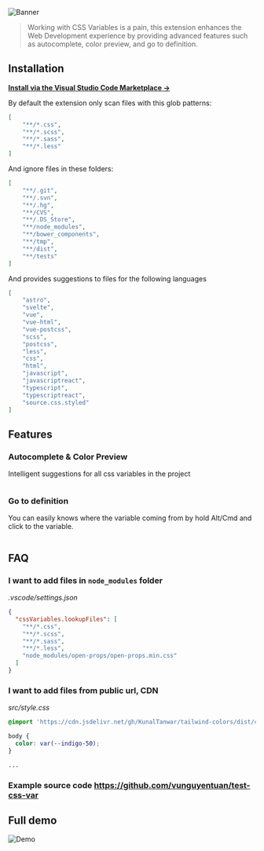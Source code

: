 ![Banner](https://github.com/vunguyentuan/vscode-css-variables/raw/master/banner.jpg)

> Working with CSS Variables is a pain, this extension enhances the Web Development experience by providing advanced features such as autocomplete, color preview, and go to definition.

## Installation

**[Install via the Visual Studio Code Marketplace →](https://marketplace.visualstudio.com/items?itemName=vunguyentuan.vscode-css-variables)**

By default the extension only scan files with this glob patterns:

```json
[
	"**/*.css",
	"**/*.scss",
	"**/*.sass",
	"**/*.less"
]
```

And ignore files in these folders:

```json
[
	"**/.git",
	"**/.svn",
	"**/.hg",
	"**/CVS",
	"**/.DS_Store",
	"**/node_modules",
	"**/bower_components",
	"**/tmp",
	"**/dist",
	"**/tests"
]
```

And provides suggestions to files for the following languages

```json
[
	"astro",
	"svelte",
	"vue",
	"vue-html",
	"vue-postcss",
	"scss",
	"postcss",
	"less",
	"css",
	"html",
	"javascript",
	"javascriptreact",
	"typescript",
	"typescriptreact",
	"source.css.styled"
]
```

## Features
### Autocomplete & Color Preview

Intelligent suggestions for all css variables in the project

<img src="https://github.com/vunguyentuan/vscode-css-variables/raw/master/demo/color_autocomplete.png" alt="" />

### Go to definition

You can easily knows where the variable coming from by hold Alt/Cmd and click to the variable.

<img src="https://github.com/vunguyentuan/vscode-css-variables/raw/master/demo/goto-definition-trim.gif" alt="" />

## FAQ
### I want to add files in `node_modules` folder
*.vscode/settings.json*
```json
{
  "cssVariables.lookupFiles": [
    "**/*.css",
    "**/*.scss",
    "**/*.sass",
    "**/*.less",
    "node_modules/open-props/open-props.min.css"
  ]
}
```

### I want to add files from public url, CDN
*src/style.css*
```css
@import 'https://cdn.jsdelivr.net/gh/KunalTanwar/tailwind-colors/dist/css/colors.min.css';

body {
  color: var(--indigo-50);
}

...
```

### Example source code https://github.com/vunguyentuan/test-css-var
## Full demo
![Demo](https://github.com/vunguyentuan/vscode-css-variables/raw/master/demo/demo.v2.3.0.gif)
